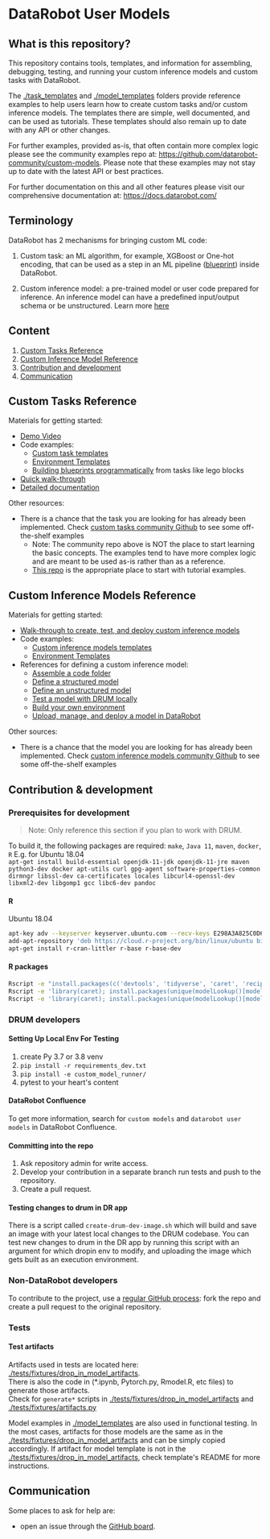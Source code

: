 # DataRobot User Models

## What is this repository? <a name="what_is_it"></a>
This repository contains tools, templates, and information for assembling, debugging, testing, 
and running your custom inference models and custom tasks with DataRobot.

The [./task_templates](./task_templates) 
and [./model_templates](./model_templates)
folders provide reference examples to
help users learn how to create custom tasks and/or custom inference models. 
The templates there are simple, well documented, and can be used as tutorials. 
These templates should also remain up to date with any API or other changes.

For further examples, provided as-is, that often contain more complex logic please
see the community examples repo at: https://github.com/datarobot-community/custom-models. 
Please note that these examples may not stay up to date with the latest API
or best practices. 


For further documentation on this and all other features please visit our 
comprehensive documentation at: https://docs.datarobot.com/

## Terminology
DataRobot has 2 mechanisms for bringing custom ML code:

1. Custom task: an ML algorithm, for example, XGBoost or One-hot encoding, 
   that can be used as a step in an ML pipeline ([blueprint](https://docs.datarobot.com/en/docs/modeling/analyze-models/describe/blueprints.html)) 
   inside DataRobot.
   
2. Custom inference model: a pre-trained model or user code prepared for inference. 
   An inference model can have a predefined input/output schema or be unstructured. 
   Learn more [here](https://docs.datarobot.com/en/docs/mlops/deployment/custom-models/index.html)

## Content

1. [Custom Tasks Reference](#custom_task_ref)
2. [Custom Inference Model Reference](#custom_inference_model_ref)
3. [Contribution and development](#contribution)
4. [Communication](#communication)

## Custom Tasks Reference <a name="custom_task_ref"></a>

Materials for getting started:

* [Demo Video](https://youtu.be/XvtARLw8zVo)
* Code examples:
  * [Custom task templates](https://github.com/datarobot/datarobot-user-models/tree/master/task_templates)
  * [Environment Templates](https://github.com/datarobot/datarobot-user-models/tree/master/public_dropin_environments)
  * [Building blueprints programmatically](https://blueprint-workshop.datarobot.com/)
    from tasks like lego blocks     
* [Quick walk-through](https://docs.datarobot.com/en/docs/release/public-preview/automl-preview/cml/cml-quickstart.html)
* [Detailed documentation](https://docs.datarobot.com/en/docs/release/public-preview/automl-preview/cml/index.html)

Other resources:
* There is a chance that the task you are looking for has already been implemented. 
  Check [custom tasks community Github](https://github.com/datarobot-community/custom-models/tree/master/custom_tasks) 
  to see some off-the-shelf examples
  * Note: The community repo above is NOT the place to start learning the basic concepts. 
    The examples tend to have more complex logic and are meant to be used 
    as-is rather than as a reference.
  * [This repo](task_templates)
    is the appropriate place to start with tutorial examples.

## Custom Inference Models Reference <a name="custom_inference_model_ref"></a>

Materials for getting started:

* [Walk-through to create, test, and deploy custom inference models](https://docs.datarobot.com/en/docs/mlops/deployment/custom-models/index.html)
* Code examples:
    * [Custom inference models templates](https://github.com/datarobot/datarobot-user-models/tree/master/model_templates)
    * [Environment Templates](https://github.com/datarobot/datarobot-user-models/tree/master/public_dropin_environments)
* References for defining a custom inference model:
    * [Assemble a code folder](DEFINE-INFERENCE-MODEL.md#inference_model_folder)
    * [Define a structured model](DEFINE-INFERENCE-MODEL.md#structured_inference_model)
    * [Define an unstructured model](DEFINE-INFERENCE-MODEL.md#unstructured_inference_model)
    * [Test a model with DRUM locally](DEFINE-INFERENCE-MODEL.md#test_inference_model_drum)
    * [Build your own environment](DEFINE-INFERENCE-MODEL.md#build_own_environment)
    * [Upload, manage, and deploy a model in DataRobot](DEFINE-INFERENCE-MODEL.md#upload_custom_model)

Other sources:
* There is a chance that the model you are looking for has already been implemented. 
  Check [custom inference models community Github](https://github.com/datarobot-community/custom-models/tree/master/custom_inference) 
  to see some off-the-shelf examples
    


## Contribution & development <a name="contribution"></a>

### Prerequisites for development
> Note: Only reference this section if you plan to work with DRUM.

To build it, the following packages are required:
`make`, `Java 11`, `maven`, `docker`, `R`
E.g. for Ubuntu 18.04  
`apt-get install build-essential openjdk-11-jdk openjdk-11-jre maven python3-dev docker apt-utils curl gpg-agent software-properties-common dirmngr libssl-dev ca-certificates locales libcurl4-openssl-dev libxml2-dev libgomp1 gcc libc6-dev pandoc`

#### R
Ubuntu 18.04  
```sh
apt-key adv --keyserver keyserver.ubuntu.com --recv-keys E298A3A825C0D65DFD57CBB651716619E084DAB9
add-apt-repository 'deb https://cloud.r-project.org/bin/linux/ubuntu bionic-cran35/'
apt-get install r-cran-littler r-base r-base-dev
```

#### R packages
```sh
Rscript -e "install.packages(c('devtools', 'tidyverse', 'caret', 'recipes', 'glmnet', 'plumber', 'Rook', 'rjson', 'e1071'), Ncpus=4)"
Rscript -e 'library(caret); install.packages(unique(modelLookup()[modelLookup()$forReg, c(1)]), Ncpus=4)'
Rscript -e 'library(caret); install.packages(unique(modelLookup()[modelLookup()$forClass, c(1)]), Ncpus=4)'
```

### DRUM developers

#### Setting Up Local Env For Testing

1. create Py 3.7 or 3.8 venv
1. `pip install -r requirements_dev.txt`
1. `pip install -e custom_model_runner/`
1. pytest to your heart's content

#### DataRobot Confluence
To get more information, search for `custom models` and `datarobot user models` in DataRobot Confluence.

#### Committing into the repo
1. Ask repository admin for write access.
2. Develop your contribution in a separate branch run tests and push to the repository.
3. Create a pull request.

#### Testing changes to drum in DR app
There is a script called `create-drum-dev-image.sh` which will build and save an image with your latest local changes to the DRUM codebase. You can test new changes to drum in the DR app by running this script with an argument for which dropin env to modify, and uploading the image which gets built as an execution environment. 

### Non-DataRobot developers
To contribute to the project, use a [regular GitHub process](https://help.github.com/en/github/collaborating-with-issues-and-pull-requests/creating-a-pull-request-from-a-fork ): fork the repo and create a pull request to the original repository.

### Tests

#### Test artifacts
Artifacts used in tests are located here: [./tests/fixtures/drop_in_model_artifacts](./tests/fixtures/drop_in_model_artifacts).  
There is also the code in (*.ipynb, Pytorch.py, Rmodel.R, etc files) to generate those artifacts.  
Check for `generate*` scripts in [./tests/fixtures/drop_in_model_artifacts](./tests/fixtures/drop_in_model_artifacts) and [./tests/fixtures/artifacts.py](./tests/fixtures/artifacts.py)

Model examples in [./model_templates](./model_templates) are also used in functional testing. In the most cases, artifacts for those models are the same as in the [./tests/fixtures/drop_in_model_artifacts](./tests/fixtures/drop_in_model_artifacts) and can be simply copied accordingly.
If artifact for model template is not in the [./tests/fixtures/drop_in_model_artifacts](./tests/fixtures/drop_in_model_artifacts), check template's README for more instructions.


## Communication<a name="communication"></a>
Some places to ask for help are:
- open an issue through the [GitHub board](https://github.com/datarobot/datarobot-user-models/issues).
